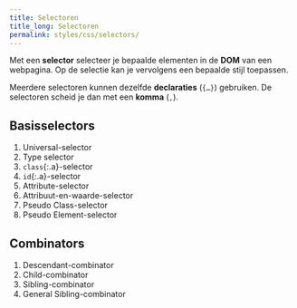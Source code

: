 ```yaml
---
title: Selectoren
title_long: Selectoren
permalink: styles/css/selectors/
---
```



Met een **selector** selecteer je bepaalde elementen in de **DOM** van een webpagina. Op de selectie kan je vervolgens een bepaalde stijl toepassen.

Meerdere selectoren kunnen dezelfde **declaraties** (`{…}`) gebruiken. De selectoren scheid je dan met een **komma** (`,`).

Basisselectors
--------------
 
 1. Universal-selector
 1. Type selector
 1. `class`{:.a}-selector
 1. `id`{:.a}-selector
 1. Attribute-selector
 1. Attribuut-en-waarde-selector
 1. Pseudo Class-selector
 1. Pseudo Element-selector

Combinators
-----------
 1. Descendant-combinator
 1. Child-combinator
 1. Sibling-combinator
 1. General Sibling-combinator